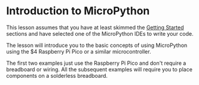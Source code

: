 # Introduction to MicroPython

This lesson assumes that you have at least skimmed the [Getting Started](../getting-started/01-intro.md) sections and have selected one of the MicroPython IDEs to write your code.

The lesson will introduce you to the basic concepts of using MicroPython using the $4 Raspberry Pi Pico or a similar microcontroller.

The first two examples just use the Raspberry Pi Pico and don't require a breadboard or wiring.  All the subsequent examples will require you to place components on a solderless breadboard.